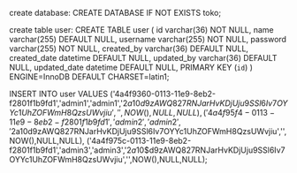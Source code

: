 create database: 
CREATE DATABASE IF NOT EXISTS toko;

create table user:
CREATE TABLE user (
	id varchar(36) NOT NULL,
	name varchar(255) DEFAULT NULL,
	username varchar(255) NOT NULL,
	password varchar(255) NOT NULL,
	created_by varchar(36) DEFAULT NULL,
	created_date datetime DEFAULT NULL,
	updated_by varchar(36) DEFAULT NULL,
	updated_date datetime DEFAULT NULL,
	PRIMARY KEY (`id`)
) ENGINE=InnoDB DEFAULT CHARSET=latin1;

INSERT INTO user VALUES 
('4a4f9360-0113-11e9-8eb2-f2801f1b9fd1','admin1','admin1','$2a$10$d9zAWQ827RNJarHvKDjUju9SSl6Iv7OYYc1UhZOFWmH8QzsUWvjiu','',NOW(),NULL,NULL),
('4a4f95f4-0113-11e9-8eb2-f2801f1b9fd1','admin2','admin2','$2a$10$d9zAWQ827RNJarHvKDjUju9SSl6Iv7OYYc1UhZOFWmH8QzsUWvjiu','',NOW(),NULL,NULL),
('4a4f975c-0113-11e9-8eb2-f2801f1b9fd1','admin3','admin3','$2a$10$d9zAWQ827RNJarHvKDjUju9SSl6Iv7OYYc1UhZOFWmH8QzsUWvjiu','',NOW(),NULL,NULL);
